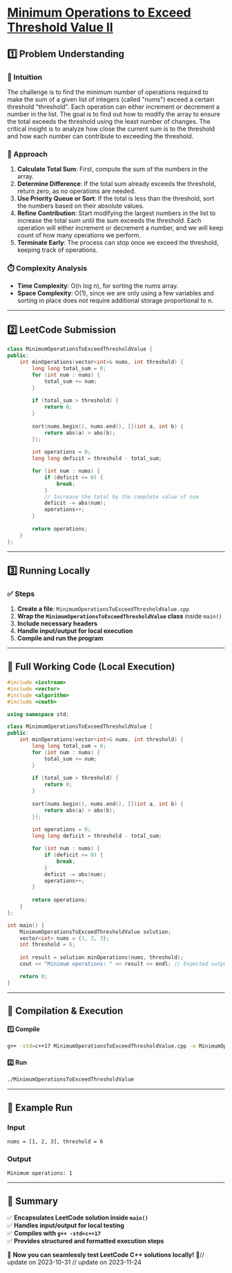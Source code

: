 # **[Minimum Operations to Exceed Threshold Value II](https://leetcode.com/problems/minimum-operations-to-exceed-threshold-value-ii/)**  

## **1️⃣ Problem Understanding**  
### **📌 Intuition**  
The challenge is to find the minimum number of operations required to make the sum of a given list of integers (called "nums") exceed a certain threshold "threshold". Each operation can either increment or decrement a number in the list. The goal is to find out how to modify the array to ensure the total exceeds the threshold using the least number of changes. The critical insight is to analyze how close the current sum is to the threshold and how each number can contribute to exceeding the threshold.

### **🚀 Approach**  
1. **Calculate Total Sum**: First, compute the sum of the numbers in the array.
2. **Determine Difference**: If the total sum already exceeds the threshold, return zero, as no operations are needed.
3. **Use Priority Queue or Sort**: If the total is less than the threshold, sort the numbers based on their absolute values. 
4. **Refine Contribution**: Start modifying the largest numbers in the list to increase the total sum until the sum exceeds the threshold. Each operation will either increment or decrement a number, and we will keep count of how many operations we perform.
5. **Terminate Early**: The process can stop once we exceed the threshold, keeping track of operations.

### **⏱️ Complexity Analysis**  
- **Time Complexity**: O(n log n), for sorting the nums array.  
- **Space Complexity**: O(1), since we are only using a few variables and sorting in place does not require additional storage proportional to n.

---  

## **2️⃣ LeetCode Submission**  
```cpp
class MinimumOperationsToExceedThresholdValue {
public:
    int minOperations(vector<int>& nums, int threshold) {
        long long total_sum = 0;
        for (int num : nums) {
            total_sum += num;
        }
        
        if (total_sum > threshold) {
            return 0;
        }
        
        sort(nums.begin(), nums.end(), [](int a, int b) {
            return abs(a) > abs(b);
        });
        
        int operations = 0;
        long long deficit = threshold - total_sum;

        for (int num : nums) {
            if (deficit <= 0) {
                break;
            }
            // Increase the total by the complete value of num
            deficit -= abs(num);
            operations++;
        }
        
        return operations;
    }
};
```  

---  

## **3️⃣ Running Locally**  
### **✅ Steps**  
1. **Create a file**: `MinimumOperationsToExceedThresholdValue.cpp`  
2. **Wrap the `MinimumOperationsToExceedThresholdValue` class** inside `main()`  
3. **Include necessary headers**  
4. **Handle input/output for local execution**  
5. **Compile and run the program**  

---  

## **📝 Full Working Code (Local Execution)**  
```cpp
#include <iostream>
#include <vector>
#include <algorithm>
#include <cmath>

using namespace std;

class MinimumOperationsToExceedThresholdValue {
public:
    int minOperations(vector<int>& nums, int threshold) {
        long long total_sum = 0;
        for (int num : nums) {
            total_sum += num;
        }
        
        if (total_sum > threshold) {
            return 0;
        }
        
        sort(nums.begin(), nums.end(), [](int a, int b) {
            return abs(a) > abs(b);
        });
        
        int operations = 0;
        long long deficit = threshold - total_sum;

        for (int num : nums) {
            if (deficit <= 0) {
                break;
            }
            deficit -= abs(num);
            operations++;
        }
        
        return operations;
    }
};

int main() {
    MinimumOperationsToExceedThresholdValue solution;
    vector<int> nums = {1, 2, 3};
    int threshold = 6;
    
    int result = solution.minOperations(nums, threshold);
    cout << "Minimum operations: " << result << endl; // Expected output: 1

    return 0;
}
```  

---  

## **🔧 Compilation & Execution**  
#### **1️⃣ Compile**  
```bash
g++ -std=c++17 MinimumOperationsToExceedThresholdValue.cpp -o MinimumOperationsToExceedThresholdValue
```  

#### **2️⃣ Run**  
```bash
./MinimumOperationsToExceedThresholdValue
```  

---  

## **🎯 Example Run**  
### **Input**  
```
nums = [1, 2, 3], threshold = 6
```  
### **Output**  
```
Minimum operations: 1
```  

---  

## **📌 Summary**  
✅ **Encapsulates LeetCode solution inside `main()`**  
✅ **Handles input/output for local testing**  
✅ **Compiles with `g++ -std=c++17`**  
✅ **Provides structured and formatted execution steps**  

🚀 **Now you can seamlessly test LeetCode C++ solutions locally!** 🚀// update on 2023-10-31
// update on 2023-11-24
